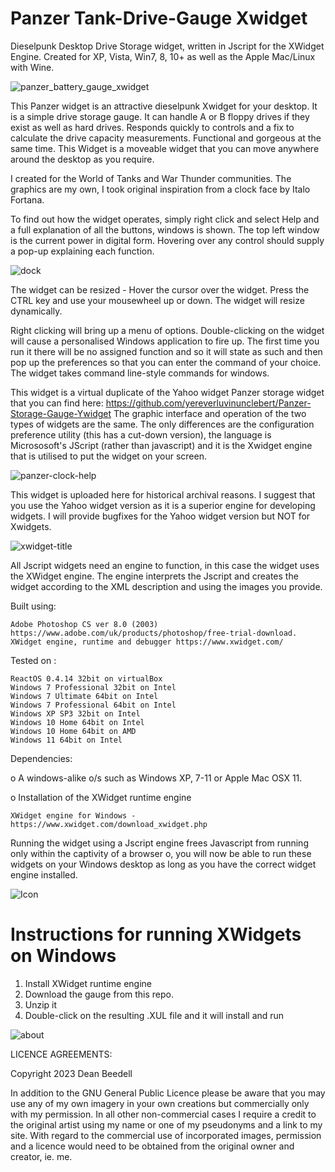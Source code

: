 # Panzer Tank-Drive-Gauge Xwidget
 
Dieselpunk Desktop Drive Storage widget, written in Jscript for the XWidget Engine. Created for XP, Vista, Win7, 8, 10+ as well as the Apple Mac/Linux with Wine.

![panzer_battery_gauge_xwidget](https://github.com/yereverluvinunclebert/Panzer-Tank-Drive-Gauge-Xwidget/assets/2788342/4bf877c9-5d40-4282-8de9-c2cd3986e1f2)

This Panzer widget is an attractive dieselpunk Xwidget for your desktop. It is a simple drive storage gauge. It can handle A or B floppy drives if they exist as well as hard drives. Responds quickly to controls and a fix to calculate the drive capacity measurements. Functional and gorgeous at the same time. This Widget is a moveable widget that you can move anywhere around the desktop as you require.

I created for the World of Tanks and War Thunder communities. The graphics are my own, I took original inspiration from a clock face by Italo Fortana.

To find out how the widget operates, simply right click and select Help and a full explanation of all the buttons, windows is shown. The top left window is the current power in digital form. Hovering over any control should supply a pop-up explaining each function.

![dock](https://github.com/yereverluvinunclebert/Panzer-Tank-Drive-Gauge-Xwidget/assets/2788342/1052ce61-e05a-44a0-a5c0-3f7f67473610)

The widget can be resized - Hover the cursor over the widget. Press the CTRL key and use your mousewheel up or down. The widget will resize dynamically.

Right clicking will bring up a menu of options. Double-clicking on the widget will cause a personalised Windows application to fire up. The first time you run it there will be no assigned function and so it will state as such and then pop up the preferences so that you can enter the command of your choice. The widget takes command line-style commands for windows.

This widget is a virtual duplicate of the Yahoo widget Panzer storage widget that 
you can find here: https://github.com/yereverluvinunclebert/Panzer-Storage-Gauge-Ywidget
The graphic interface and operation of the two types of widgets are the same. The 
only differences are the configuration preference utility (this has a cut-down 
version), the language is Micrososoft's JScript (rather than javascript) and it is the Xwidget engine that is utilised to put the widget on your screen.

![panzer-clock-help](https://github.com/yereverluvinunclebert/Panzer-Tank-Drive-Gauge-Xwidget/assets/2788342/ddaa1a3b-216f-4535-a4fe-90c63feb703c)

This widget is uploaded here for historical archival reasons. I suggest that you 
use the Yahoo widget version as it is a superior engine for developing widgets. 
I will provide bugfixes for the Yahoo widget version but NOT for Xwidgets.

![xwidget-title](https://github.com/yereverluvinunclebert/Panzer-Tank-Battery-Gauge-Xwidget/assets/2788342/f9eec60b-1cd2-4f75-ac64-45d60a8c5c6d)

All Jscript widgets need an engine to function, in this case the widget uses 
the XWidget engine. The engine interprets the Jscript and creates the widget 
according to the XML description and using the images you provide. 

Built using: 

	Adobe Photoshop CS ver 8.0 (2003)  https://www.adobe.com/uk/products/photoshop/free-trial-download.   
	XWidget engine, runtime and debugger https://www.xwidget.com/   

Tested on :

	ReactOS 0.4.14 32bit on virtualBox    
	Windows 7 Professional 32bit on Intel    
	Windows 7 Ultimate 64bit on Intel    
	Windows 7 Professional 64bit on Intel    
	Windows XP SP3 32bit on Intel    
	Windows 10 Home 64bit on Intel    
	Windows 10 Home 64bit on AMD    
	Windows 11 64bit on Intel  
	
Dependencies:

o A windows-alike o/s such as Windows XP, 7-11 or Apple Mac OSX 11.    	

o Installation of the XWidget runtime engine  

	XWidget engine for Windows - https://www.xwidget.com/download_xwidget.php

Running the widget using a Jscript engine frees Javascript from running only 
within the captivity of a browser o, you will now be able to run these widgets on 
your Windows desktop as long as you have the correct widget engine installed.

![Icon](https://github.com/yereverluvinunclebert/Panzer-Tank-Drive-Gauge-Xwidget/assets/2788342/a1bf26a0-b039-4723-a0fd-8dc485a82f46)

Instructions for running XWidgets on Windows
=================================================

1. Install XWidget runtime engine
2. Download the gauge from this repo.
3. Unzip it
4. Double-click on the resulting .XUL file and it will install and run

![about](https://github.com/yereverluvinunclebert/Panzer-Tank-Drive-Gauge-Xwidget/assets/2788342/804ae2d5-30f0-44d6-ba17-7245bb267da4)

LICENCE AGREEMENTS:

Copyright 2023 Dean Beedell

In addition to the GNU General Public Licence please be aware that you may use
any of my own imagery in your own creations but commercially only with my
permission. In all other non-commercial cases I require a credit to the
original artist using my name or one of my pseudonyms and a link to my site.
With regard to the commercial use of incorporated images, permission and a
licence would need to be obtained from the original owner and creator, ie. me.
